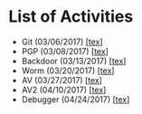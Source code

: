 # List of Activities

- Git (03/06/2017) [[tex](0306-git.tex)]
- PGP (03/08/2017) [[tex](0308-pgp.tex)]
- Backdoor (03/13/2017) [[tex](0313-backdoor.tex)]
- Worm (03/20/2017) [[tex](0320-worm.tex)]
- AV (03/27/2017) [[tex](0327-antimalware.tex)]
- AV2 (04/10/2017) [[tex](0410-av2.tex)]
- Debugger (04/24/2017) [[tex](0424-debugger.tex)]
